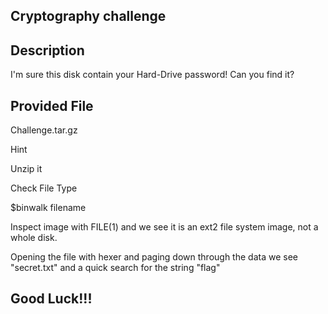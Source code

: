 
## Cryptography challenge

## Description

I'm sure this disk contain your Hard-Drive password! Can you find it?

## Provided File

Challenge.tar.gz

Hint

Unzip it

Check File Type

$binwalk filename

Inspect image with FILE(1) and we see it is an ext2 file system image,
not a whole disk.

Opening the file with hexer and paging down through the data we see
"secret.txt" and a quick search for the string "flag"


## Good Luck!!!

